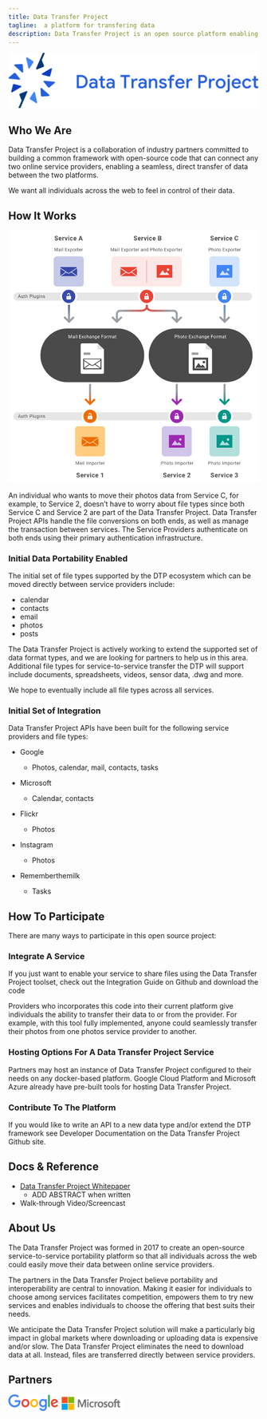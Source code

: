 ```yaml
---
title: Data Transfer Project
tagline:  a platform for transfering data
description: Data Transfer Project is an open source platform enabling data portability between service providers
---
```


<img src="./dtp-lockup.png" width="548"> 


## **Who We Are**
Data Transfer Project is a collaboration of industry partners committed to building a common framework with open-source code that can connect any two online service providers, enabling a seamless, direct transfer of data between the two platforms.

We want all individuals across the web to feel in control of their data.

## **How It Works**

<img src="./HowItWorks.png" width="548">

An individual who wants to move their photos data from Service C, for example, to Service 2, doesn’t have to worry about file types since both Service C and Service 2 are part of the Data Transfer Project.  Data Transfer Project APIs handle the file conversions on both ends, as well as manage the transaction between services.  The Service Providers authenticate on both ends using their primary authentication infrastructure.

### Initial Data Portability Enabled
The initial set of file types supported by the DTP ecosystem which can be moved directly between service providers include:  

+  calendar
+  contacts
+  email
+  photos
+  posts  

The Data Transfer Project is actively working to extend the supported set of data format types, and we are looking for partners to help us in this area. Additional file types for service-to-service transfer the DTP will support include documents, spreadsheets, videos, sensor data, .dwg and more.   

We hope to eventually include all file types across all services.

### Initial Set of Integration  
Data Transfer Project APIs have been built for the following service providers and file types:

+  Google
    +  Photos, calendar, mail, contacts, tasks

+  Microsoft
    +  Calendar, contacts

+  Flickr
    +  Photos

+  Instagram
    +  Photos

+  Rememberthemilk
    +  Tasks

## **How To Participate**
There are many ways to participate in this open source project:

### Integrate A Service  
If you just want to enable your service to share files using the Data Transfer Project toolset, check out the Integration Guide on  Github and download the code 

Providers who incorporates this code into their current platform give individuals the ability to transfer their data to or from the provider. For example, with this tool fully implemented, anyone could seamlessly transfer their photos from one photos service provider to another.

### Hosting Options For A Data Transfer Project Service  
Partners may host an instance of Data Transfer Project configured to their needs on any docker-based platform.  Google Cloud Platform and Microsoft Azure already have pre-built tools for hosting Data Transfer Project.

### Contribute To The Platform  
If you would like to write an API to a new data type and/or extend the DTP framework see Developer Documentation on the Data Transfer Project Github site.

## **Docs & Reference**

+  [Data Transfer Project Whitepaper](Temp_Whitepaper.pdf)
   +  ADD ABSTRACT when written
+  Walk-through Video/Screencast

## **About Us**

The Data Transfer Project was formed in 2017 to create an open-source service-to-service portability platform so that all individuals across the web could easily move their data between online service providers.

The partners in the Data Transfer Project believe portability and interoperability are central to innovation. Making it easier for individuals to choose among services facilitates competition, empowers them to try new services and enables individuals to choose the offering that best suits their needs. 

We anticipate the Data Transfer Project solution will make a particularly big impact in global markets where downloading or uploading data is expensive and/or slow. The Data Transfer Project eliminates the need to download data at all. Instead, files are transferred directly between service providers.

## **Partners**
<img src="./logo_Google_FullColor_3x_75x24px.png" width="100">         <img src="./Microsoft.jpg" width="125">
